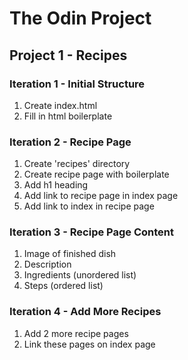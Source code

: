 # The Odin Project 

## Project 1 - Recipes

### Iteration 1 - Initial Structure
1. Create index.html
2. Fill in html boilerplate

### Iteration 2 - Recipe Page
1. Create 'recipes' directory
2. Create recipe page with boilerplate
3. Add h1 heading
4. Add link to recipe page in index page
5. Add link to index in recipe page

### Iteration 3 - Recipe Page Content
1. Image of finished dish
2. Description
3. Ingredients (unordered list)
4. Steps (ordered list)

### Iteration 4 - Add More Recipes
1. Add 2 more recipe pages
2. Link these pages on index page